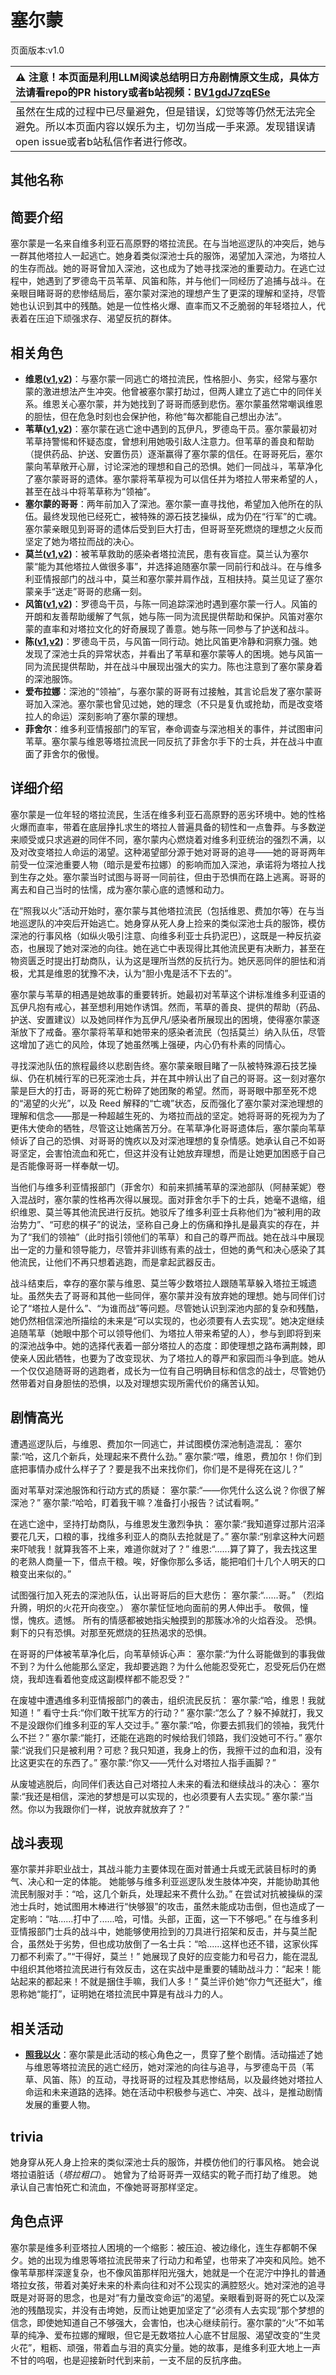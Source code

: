 # 塞尔蒙
页面版本:v1.0
 

| :warning: 注意！本页面是利用LLM阅读总结明日方舟剧情原文生成，具体方法请看repo的PR history或者b站视频：[BV1gdJ7zqESe](https://www.bilibili.com/video/BV1gdJ7zqESe/)         |
|:----------------------------|
| 虽然在生成的过程中已尽量避免，但是错误，幻觉等等仍然无法完全避免。所以本页面内容以娱乐为主，切勿当成一手来源。发现错误请open issue或者b站私信作者进行修改。|



## 其他名称

## 简要介绍
塞尔蒙是一名来自维多利亚石高原野的塔拉流民。在与当地巡逻队的冲突后，她与一群其他塔拉人一起逃亡。她身着类似深池士兵的服饰，渴望加入深池，为塔拉人的生存而战。她的哥哥曾加入深池，这也成为了她寻找深池的重要动力。在逃亡过程中，她遇到了罗德岛干员苇草、风笛和陈，并与他们一同经历了追捕与战斗。在亲眼目睹哥哥的悲惨结局后，塞尔蒙对深池的理想产生了更深的理解和坚持，尽管她也认识到其中的残酷。她是一位性格火爆、直率而又不乏脆弱的年轻塔拉人，代表着在压迫下顽强求存、渴望反抗的群体。
## 相关角色
-   **维恩([v1](extended_char_wei_en.md),[v2](../char_v3/extended_char_wei_en.md))**：与塞尔蒙一同逃亡的塔拉流民，性格胆小、务实，经常与塞尔蒙的激进想法产生冲突。他曾被塞尔蒙打劫过，但两人建立了逃亡中的同伴关系。维恩关心塞尔蒙，并为她找到了哥哥而感到悲伤。塞尔蒙虽然常嘲讽维恩的胆怯，但在危急时刻也会保护他，称他“每次都能自己想出办法”。
-   **苇草([v1](char_261_sddrag.md),[v2](../char_v3/char_261_sddrag.md))**：塞尔蒙在逃亡途中遇到的瓦伊凡，罗德岛干员。塞尔蒙最初对苇草持警惕和怀疑态度，曾想利用她吸引敌人注意力。但苇草的善良和帮助（提供药品、护送、安置伤员）逐渐赢得了塞尔蒙的信任。在哥哥死后，塞尔蒙向苇草敞开心扉，讨论深池的理想和自己的恐惧。她们一同战斗，苇草净化了塞尔蒙哥哥的遗体。塞尔蒙将苇草视为可以信任并为塔拉人带来希望的人，甚至在战斗中将苇草称为“领袖”。
-   **塞尔蒙的哥哥**：两年前加入了深池。塞尔蒙一直寻找他，希望加入他所在的队伍。最终发现他已经死亡，被特殊的源石技艺操纵，成为仍在“行军”的亡魂。塞尔蒙亲眼见到哥哥的遗体后受到巨大打击，但哥哥至死燃烧的理想之火反而坚定了她为塔拉而战的决心。
-   **莫兰([v1](extended_char_mo_lan.md),[v2](../char_v3/extended_char_mo_lan.md))**：被苇草救助的感染者塔拉流民，患有夜盲症。莫兰认为塞尔蒙“能为其他塔拉人做很多事”，并选择追随塞尔蒙一同前行和战斗。在与维多利亚情报部门的战斗中，莫兰和塞尔蒙并肩作战，互相扶持。莫兰见证了塞尔蒙亲手“送走”哥哥的悲痛一刻。
-   **风笛([v1](char_222_bpipe.md),[v2](../char_v3/char_222_bpipe.md))**：罗德岛干员，与陈一同追踪深池时遇到塞尔蒙一行人。风笛的开朗和友善帮助缓解了气氛，她与陈一同为流民提供帮助和保护。风笛对塞尔蒙的直率和对塔拉文化的好奇展现了善意。她与陈一同参与了护送和战斗。
-   **陈([v1](char_010_chen.md),[v2](../char_v3/char_010_chen.md))**：罗德岛干员，与风笛一同行动。她比风笛更冷静和洞察力强。她发现了深池士兵的异常状态，并看出了苇草和塞尔蒙等人的困境。她与风笛一同为流民提供帮助，并在战斗中展现出强大的实力。陈也注意到了塞尔蒙身着的深池服饰。
-   **爱布拉娜**：深池的“领袖”，与塞尔蒙的哥哥有过接触，其言论启发了塞尔蒙哥哥加入深池。塞尔蒙也曾见过她，她的理念（不只是复仇或抢劫，而是改变塔拉人的命运）深刻影响了塞尔蒙的理想。
-   **菲舍尔**：维多利亚情报部门的军官，奉命调查与深池相关的事件，并试图审问苇草。塞尔蒙与维恩等塔拉流民一同反抗了菲舍尔手下的士兵，并在战斗中直面了菲舍尔的傲慢。
## 详细介绍
塞尔蒙是一位年轻的塔拉流民，生活在维多利亚石高原野的恶劣环境中。她的性格火爆而直率，带着在底层挣扎求生的塔拉人普遍具备的韧性和一点鲁莽。与多数逆来顺受或只求逃避的同伴不同，塞尔蒙内心燃烧着对维多利亚统治的强烈不满，以及对改变塔拉人命运的渴望。这种渴望部分源于她对哥哥的追寻——她的哥哥两年前受一位深池重要人物（暗示是爱布拉娜）的影响而加入深池，承诺将为塔拉人找到生存之处。塞尔蒙当时试图与哥哥一同前往，但由于恐惧而在路上逃离。哥哥的离去和自己当时的怯懦，成为塞尔蒙心底的遗憾和动力。

在“照我以火”活动开始时，塞尔蒙与其他塔拉流民（包括维恩、费加尔等）在与当地巡逻队的冲突后开始逃亡。她身穿从死人身上捡来的类似深池士兵的服饰，模仿深池的行事风格（如纵火吸引注意、向维多利亚士兵扔泥巴），这既是一种反抗姿态，也展现了她对深池的向往。她在逃亡中表现得比其他流民更有决断力，甚至在物资匮乏时提出打劫商队，认为这是理所当然的反抗行为。她厌恶同伴的胆怯和消极，尤其是维恩的犹豫不决，认为“胆小鬼是活不下去的”。

塞尔蒙与苇草的相遇是她故事的重要转折。她最初对苇草这个讲标准维多利亚语的瓦伊凡抱有戒心，甚至想利用她作诱饵。然而，苇草的善良、提供的帮助（药品、护送、安置建议）以及她同样作为瓦伊凡/感染者所展现出的困境，使得塞尔蒙逐渐放下了戒备。塞尔蒙将苇草和她带来的感染者流民（包括莫兰）纳入队伍，尽管这增加了逃亡的风险，体现了她虽然嘴上强硬，内心仍有朴素的同情心。

寻找深池队伍的旅程最终以悲剧告终。塞尔蒙亲眼目睹了一队被特殊源石技艺操纵、仍在机械行军的已死深池士兵，并在其中辨认出了自己的哥哥。这一刻对塞尔蒙是巨大的打击，哥哥的死亡粉碎了她团聚的希望。然而，哥哥眼中那至死不熄的“渴望的火光”，以及 Reed 解释的“亡魂”状态，反而强化了塞尔蒙对深池理想的理解和信念——那是一种超越生死的、为塔拉而战的坚定。她将哥哥的死视为为了更伟大使命的牺牲，尽管这让她痛苦万分。在苇草净化哥哥遗体后，塞尔蒙向苇草倾诉了自己的恐惧、对哥哥的愧疚以及对深池理想的复杂情感。她承认自己不如哥哥坚定，会害怕流血和死亡，但这并没有让她放弃理想，而是让她更加困惑于自己是否能像哥哥一样奉献一切。

当他们与维多利亚情报部门（菲舍尔）和前来抓捕苇草的深池部队（阿赫茉妮）卷入混战时，塞尔蒙的性格再次得以展现。面对菲舍尔手下的士兵，她毫不退缩，组织维恩、莫兰等其他流民进行反抗。她驳斥了维多利亚士兵称他们为“被利用的政治势力”、“可悲的棋子”的说法，坚称自己身上的伤痛和挣扎是最真实的存在，并为了“我们的领袖”（此时指引领他们的苇草）和自己的尊严而战。她在战斗中展现出一定的力量和领导能力，尽管并非训练有素的战士，但她的勇气和决心感染了其他流民，让他们不再只想着逃跑，而是拿起武器反击。

战斗结束后，幸存的塞尔蒙与维恩、莫兰等少数塔拉人跟随苇草躲入塔拉王城遗址。虽然失去了哥哥和其他一些同伴，塞尔蒙并没有放弃她的理想。她与同伴们讨论了“塔拉人是什么”、“为谁而战”等问题。尽管她认识到深池内部的复杂和残酷，她仍然相信深池所描绘的未来是“可以实现的，也必须要有人去实现”。她决定继续追随苇草（她眼中那个可以领导他们、为塔拉人带来希望的人），参与到即将到来的深池战争中。她的选择代表着一部分塔拉人的态度：即使理想之路布满荆棘，即使亲人因此牺牲，也要为了改变现状、为了塔拉人的尊严和家园而斗争到底。她从一个仅仅追随哥哥的逃跑者，成长为一位有自己明确目标和信念的战士，尽管她仍然带着对自身胆怯的恐惧，以及对理想实现所需代价的痛苦认知。
## 剧情高光
遭遇巡逻队后，与维恩、费加尔一同逃亡，并试图模仿深池制造混乱：
塞尔蒙:“哈，这几个新兵，处理起来不费什么劲。”
塞尔蒙:“喂，维恩，费加尔！你们到底把事情办成什么样子了？要是我不出来找你们，你们是不是得死在这儿？”

面对苇草对深池服饰和行动方式的质疑：
塞尔蒙:“——你凭什么这么说？你很了解深池？”
塞尔蒙:“哈哈，盯着我干嘛？准备打小报告？试试看啊。”

在逃亡途中，坚持打劫商队，与维恩发生激烈争执：
塞尔蒙:“我知道穿过那片沼泽要花几天，口粮的事，找维多利亚人的商队去抢就是了。”
塞尔蒙:“别拿这种大问题来吓唬我！就算我答不上来，难道你就对了？”
维恩:“......算了算了，我去找这里的老熟人商量一下，借点干粮。唉，好像你那么多话，能把咱们十几个人明天的口粮变出来似的。”

试图强行加入死去的深池队伍，认出哥哥后的巨大悲伤：
塞尔蒙:“......哥。”
（烈焰升腾，明炽的火花开向夜空。）
塞尔蒙怔怔地向面前的男人伸出手。
敬佩，憧憬，愧疚。遗憾。
所有的情感都被她指尖触摸到的那簇冰冷的火焰吞没。
恐惧。
剩下的只有恐惧。对那至死燃烧的狂热渴求的恐惧。

在哥哥的尸体被苇草净化后，向苇草倾诉心声：
塞尔蒙:“为什么哥能做到的事我做不到？为什么他能那么坚定，我却要逃跑？为什么他能忍受死亡，忍受死后仍在燃烧，我却连看着他变成这副模样都不能忍受？”

在废墟中遭遇维多利亚情报部门的袭击，组织流民反抗：
塞尔蒙:“哈，维恩！我就知道！”
看守士兵:“你们敢干扰军方的行动？”
塞尔蒙:“怎么了？躲不掉就打，我又不是没跟你们维多利亚的军人交过手。”
塞尔蒙:“哈，你要去抓我们的领袖，我凭什么不拦？”
塞尔蒙:“能打，还能在逃跑的时候给我们领路，我们没她可不行。”
塞尔蒙:“说我们只是被利用？可悲？我只知道，我身上的伤，我擦干过的血和泪，没有比这更实在的东西了。”
塞尔蒙:“你又——凭什么对塔拉人指手画脚？”

从废墟逃脱后，向同伴们表达自己对塔拉人未来的看法和继续战斗的决心：
塞尔蒙:“我还是相信，深池的梦想是可以实现的，也必须要有人去实现。”
塞尔蒙:“当然。你以为我跟你们一样，说放弃就放弃了？”
## 战斗表现
塞尔蒙并非职业战士，其战斗能力主要体现在面对普通士兵或无武装目标时的勇气、决心和一定的体能。
她能够与维多利亚巡逻队发生肢体冲突，并能协助其他流民制服对手：“哈，这几个新兵，处理起来不费什么劲。”
在尝试对抗被操纵的深池士兵时，她试图用木棒进行“快够狠”的攻击，虽然未能成功击倒，但也造成了一定影响：“咕......打中了......哈，可惜。头部，正面，这一下不够吧。”
在与维多利亚情报部门士兵的战斗中，她能够使用捡到的刀具进行招架和反击，并与莫兰配合，虽然处于劣势，但也成功放倒了一名士兵：“哈......这样也还不错，这家伙挥刀都不利索了。”“干得好，莫兰！”
她展现了良好的应变能力和号召力，能在混乱中组织其他塔拉流民进行有效反击，这在实战中是重要的辅助战斗力：“起来！能站起来的都起来！不就是捆住手嘛，我们人多！”
莫兰评价她“你力气还挺大”，维恩称她“能打”，证明她在塔拉流民中算是有战斗力的人。
## 相关活动
-   **[照我以火](../stories/act22side.md)**：塞尔蒙是此活动的核心角色之一，贯穿了整个剧情。活动描述了她与维恩等塔拉流民的逃亡经历，她对深池的向往与追寻，与罗德岛干员（苇草、风笛、陈）的互动，寻找哥哥的过程及其悲惨结局，以及最终她对塔拉人命运和未来道路的选择。她在活动中积极参与逃亡、冲突、战斗，是推动剧情发展的重要人物。
## trivia
她身穿从死人身上捡来的类似深池士兵的服饰，并模仿他们的行事风格。
她会说塔拉语脏话（*塔拉粗口*）。
她曾为了给哥哥弄一双结实的靴子而打劫了维恩。
她承认自己害怕死亡和流血，不像她哥哥那样坚定。
## 角色点评
塞尔蒙是维多利亚塔拉人困境的一个缩影：被压迫、被边缘化，连生存都朝不保夕。她的出现为维恩等塔拉流民带来了行动力和希望，也带来了冲突和风险。她不像苇草那样深邃复杂，也不像风笛那样阳光强大，她就是一个在泥泞中挣扎的普通塔拉女孩，带着对美好未来的朴素向往和对不公现实的满腔怒火。她对深池的追寻既是对哥哥的思念，也是对“有力量改变命运”的渴望。亲眼看到哥哥的死亡以及深池的残酷现实，并没有击垮她，反而让她更加坚定了“必须有人去实现”那个梦想的信念，即使她知道自己不够强大，会害怕，也决心继续前行。塞尔蒙的“火”不如苇草的纯净、爱布拉娜的耀眼，但它是无数塔拉人心底不甘屈服、渴望改变的“生灵火花”，粗粝、顽强，带着血与泪的真实分量。她的故事，是维多利亚大地上一声不甘的呜咽，也是迎接新时代到来前，一支不屈的反抗序曲。